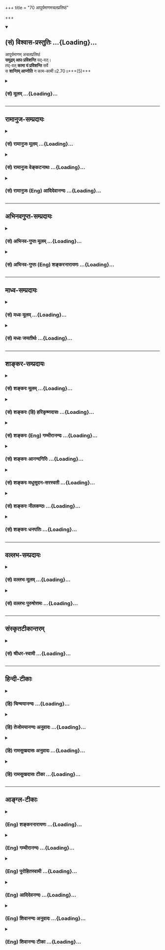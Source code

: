 +++
title = "70 आपूर्यमाणमचलप्रतिष्ठं"

+++
<div class="js_include" newlevelforh1="2" title="(सं) विश्वास-प्रस्तुतिः" unfilled url="/mahAbhAratam/shlokashaH/06-bhIShma-parva/03-bhagavad-gItA-parva/saMskRtam/vishvAsa-prastutiH/02_sAnkhya-yogaH_sarva-/70_ApUryamANamachala.md">
<details open><summary><h2>(सं) विश्वास-प्रस्तुतिः ...{Loading}...</h2></summary>

आपूर्यमाणम् अचलप्रतिष्ठं  
**समुद्रम् आपः प्रविशन्ति** यद्-वत्।  
तद्-वत् **कामा यं प्रविशन्ति** सर्वे  
स **शान्तिम् आप्नोति** न काम-कामी॥2.70॥+++(5)+++
</details>
</div>
<div class="js_include collapsed" newlevelforh1="3" title="(सं) मूलम्" unfilled url="/mahAbhAratam/shlokashaH/06-bhIShma-parva/03-bhagavad-gItA-parva/saMskRtam/mUlam/02_sAnkhya-yogaH_sarva-/70_ApUryamANamachala.md">
<details><summary><h3>(सं) मूलम् ...{Loading}...</h3></summary>

आपूर्यमाणमचलप्रतिष्ठं  
समुद्रमापः प्रविशन्ति यद्वत्।  
तद्वत्कामा यं प्रविशन्ति सर्वे  
स शान्तिमाप्नोति न कामकामी।।2.70।।
</details>
</div>


_________________
## रामानुज-सम्प्रदायः
<div class="js_include collapsed" newlevelforh1="3" title="(सं) रामानुजः मूलम्" unfilled url="/mahAbhAratam/shlokashaH/06-bhIShma-parva/03-bhagavad-gItA-parva/saMskRtam/rAmAnujaH/mUlam/02_sAnkhya-yogaH_sarva-/70_ApUryamANamachala.md">
<details><summary><h3>(सं) रामानुजः मूलम् ...{Loading}...</h3></summary>

।।2.70।। यथा आत्मना एव **आपूर्यमाणम्** एकरूपं **समुद्रं** नादेया
**आपः प्रविशन्ति** आसाम् अपां प्रवेशे अपि अप्रवेशे वा समुद्रो न कञ्चन
विशेषम् आपद्यते। एवं **सर्वे कामाः** शब्दादिविषया **यं** संयमिनं
**प्रविशन्ति** इन्द्रियगोचरतां यान्ति **स शान्तिम् आप्नोति।**
शब्दादिषु इन्द्रियगोचरताम् आपन्नेषु अनापन्नेषु च स्वात्मावलोकनतृप्त्या
एव यो न विकारम् आप्नोति स एव शान्तिम् आप्नोति इत्यर्थः **न कामकामी**
यः शब्दादिभिर्विक्रियते स कदाचिद् अपि न शान्तिम् आप्नोति।  

</details>
</div>
<div class="js_include collapsed" newlevelforh1="3" title="(सं) रामानुजः वेङ्कटनाथः" unfilled url="/mahAbhAratam/shlokashaH/06-bhIShma-parva/03-bhagavad-gItA-parva/saMskRtam/rAmAnujaH/venkaTanAthaH/02_sAnkhya-yogaH_sarva-/70_ApUryamANamachala.md">
<details><summary><h3>(सं) रामानुजः वेङ्कटनाथः ...{Loading}...</h3></summary>

।।2.70।। एवं शब्दाद्यदर्शिनः पर्यवसितात्मदर्शनमयी सिद्धिरुक्ता एतस्या एव
सिद्धेरर्वाचीनामदूरविप्रकृष्टां
शब्दादिविषयदर्शनेऽप्यविकारतारूपामवस्थामाह आपूर्यमाणमिति। अत्र
प्रवेशाप्रवेशयोरविशेषोपलम्भस्य विवक्षितत्वात्आपूर्णमाणमिति न
प्रविशन्तीभिर्नादेयीभिरद्भिरापूरणं विवक्षितम् अपितु दार्ष्टान्तिके
विवक्षितायाः स्वात्मावलोकनतृप्तेः प्रतिनिर्देशः क्रियते इति दर्शयति
स्वेनैवेति। अचलप्रतिष्ठशब्दोऽत्र

सीमातिलङ्घनादिहेतुभूतवृद्धिह्रासराहित्यपर इत्याह एकरूपमिति। नादेया
इत्यनेन समुद्रप्रयत्ननिरपेक्षं स्वतस्समुद्रप्रावण्यं सूच्यते। दृष्टान्ते
निर्मथितार्थमाह आसामिति। कामा इत्यत्र कर्मणि व्युत्पत्तिमभिप्रेत्याह
शब्दादयो विषया इति। अविकारतासिद्ध्यर्थं यच्छब्दस्य
पूर्वोक्तसंयमित्वाभिप्रायतामाह यं संयमिनमिति। रूपादिविषयाणां पुरुषे
प्रवेशो नान्नपानादिवच्छरीरान्तःप्रवेशः अतः तत्तदिन्द्रियद्वारा
ज्ञानविषयत्वमेव विवक्षितमित्यभिप्रायेणाह इन्द्रियेति। यस्येति शेषः।
तद्वदित्यनेन सिद्धमाह शब्देति।
नित्यनिरवद्यनिरतिशयस्वात्मानुभवानन्दसन्दोहमग्नोनश्वरदुःखमिश्रसातिशयविषयानुभवानन्दबिन्दुषु
न सज्जते इति भावः। न कामकामी इत्येतत्पूर्वोक्तस्यार्थस्य व्यतिरेकेण
दृढीकरणमिति व्यञ्जयति य इति। विकारस्य प्रसक्तत्वात् कामित्वं स्वकार्यं
विकारमप्यजहल्लक्षणया लक्षयतीतिविक्रियत इत्युक्तम्। कामान्कामयितुं शीलं
यस्य स कामकामीकदाचिदपीति यावत्कामपरित्यागमित्यर्थः। एतेन यो विक्रियते स
न शान्तिमाप्नोतीत्यनयोरैकार्थ्यशङ्का परिहृता। विषयदर्शने
विक्रियमाणोऽन्यदापि स्पृहारहितो न स्यादित्यर्थः।  
  

</details>
</div>
<div class="js_include collapsed" newlevelforh1="3" title="(सं) रामानुजः (Eng) आदिदेवानन्दः" unfilled url="/mahAbhAratam/shlokashaH/06-bhIShma-parva/03-bhagavad-gItA-parva/saMskRtam/rAmAnujaH/english/AdidevAnandaH/02_sAnkhya-yogaH_sarva-/70_ApUryamANamachala.md">
<details><summary><h3>(सं) रामानुजः (Eng) आदिदेवानन्दः ...{Loading}...</h3></summary>

2.70 The river waters enter into the sea which is full by itself and is thus the same, i.e., unchanging in shape. The sea exhibits no special increase or decrease, whether the waters or rivers enter it or not. Even so do all objects of desire, i.e., objects of sense perception like sound etc., enter into a self-controlled one, i.e., they produce only sensorial impressions but no reaction from him. Such a person will attain peace. The meaning is that he alone attains to peace, who by reason of the contentment coming from the vision of the self, feels no disturbance when objects of sense like sound, etc., come within the ken of the senses or when they do not come. This is not the case with one who runs after desires. Whoever is agitated by sound and other objects,
never attains to peace.

</details>
</div>


_________________
## अभिनवगुप्त-सम्प्रदायः
<div class="js_include collapsed" newlevelforh1="3" title="(सं) अभिनव-गुप्तः मूलम्" unfilled url="/mahAbhAratam/shlokashaH/06-bhIShma-parva/03-bhagavad-gItA-parva/saMskRtam/abhinava-guptaH/mUlam/02_sAnkhya-yogaH_sarva-/70_ApUryamANamachala.md">
<details><summary><h3>(सं) अभिनव-गुप्तः मूलम् ...{Loading}...</h3></summary>

।।2.72।। अत एव  
आपूर्यमाणमिति। योगी न कामार्थ बहिर्धावति अपि तु इन्द्रियधर्मतया तं +++(N
omit तं and read विषयानुप्रविशन्तो)+++ नतरां यान्ति ( न तरंगयन्ति) विषया
अनुप्रविशन्तो न तरङ्गयन्ति नदीवेगा इवोदधिम्। एवं तृतीयो निर्णीतः।  
  
  
  

</details>
</div>
<div class="js_include collapsed" newlevelforh1="3" title="(सं) अभिनव-गुप्तः (Eng) शङ्करनारायणः" unfilled url="/mahAbhAratam/shlokashaH/06-bhIShma-parva/03-bhagavad-gItA-parva/saMskRtam/abhinava-guptaH/english/shankaranArAyaNaH/02_sAnkhya-yogaH_sarva-/70_ApUryamANamachala.md">
<details><summary><h3>(सं) अभिनव-गुप्तः (Eng) शङ्करनारायणः ...{Loading}...</h3></summary>

2.70 Apuryamanam etc. the man of Yoga does not run out for the sake of
pleasure; but, rather just as the floods of the rivers enter into the
sea, the objects of pleasure \[themselves\] continuously enter into him
on account of their being peculiar attributes of the sense-organs; and
they do not create in him waves \[of agitation\]. thus the third estion
is decided.

</details>
</div>


_________________
## माध्व-सम्प्रदायः
<div class="js_include collapsed" newlevelforh1="3" title="(सं) मध्वः मूलम्" unfilled url="/mahAbhAratam/shlokashaH/06-bhIShma-parva/03-bhagavad-gItA-parva/saMskRtam/madhvaH/mUlam/02_sAnkhya-yogaH_sarva-/70_ApUryamANamachala.md">
<details><summary><h3>(सं) मध्वः मूलम् ...{Loading}...</h3></summary>

।।2.70।। तेन विषयानुभवप्रकारमाह आपूर्यमाणमिति। यो
विषयैरापूर्यमाणोऽप्यचलप्रतिष्ठो भवति नोत्सेकं प्राप्नोति न च प्रयत्नं
करोति न चाभावे शुष्यति। न हि समुद्रः सरित्प्रवेशाप्रवेशनिमित्तौ
वृद्धिशोषौ बहुतरौ प्राप्नोति प्रयत्नं वा करोति। स मुक्तिं
प्राप्नोतीत्यर्थः।  

</details>
</div>
<div class="js_include collapsed" newlevelforh1="3" title="(सं) मध्वः जयतीर्थः" unfilled url="/mahAbhAratam/shlokashaH/06-bhIShma-parva/03-bhagavad-gItA-parva/saMskRtam/madhvaH/jayatIrthaH/02_sAnkhya-yogaH_sarva-/70_ApUryamANamachala.md">
<details><summary><h3>(सं) मध्वः जयतीर्थः ...{Loading}...</h3></summary>

।।2.70।। पृष्टस्य समस्तस्योत्तरमुक्तं तत्किंआपूर्यमाणं इत्यनेनेत्यत आह
**तेने**ति। क्रियमाणेत्युपस्कर्तव्यम्। नित्यसापेक्षत्वादसामर्थ्याभावः।
बाह्यानुसन्धानरहितस्य युज्येतापि कथञ्चिद्गमनादिकं विषयानुभवस्तु
दृश्यमानः कथं स्यात् तस्य नियतसाधनसाध्यस्यानुसन्धानेन
विनाऽनुदयादित्याशङ्कापरिहारार्थमिति शेषः। तद्वत्कामा यं प्रविशन्ति इति
सङ्क्षेपेणोक्तं तद्विवृणोति **य** इति। कामशब्दस्यार्थो विषयैरिति।
अन्यथाविहाय कामान् 2।71 इत्युत्तरविरोधात्। अचलप्रतिष्ठत्वस्यैव
व्याख्यानं नोत्सेकमित्यादि। कुत एषोऽर्थः इत्यतः
समुद्रदृष्टान्तोपादानसामर्थ्यादिति भावेनाह **न ही**ति। स शान्तिमाप्नोति
इत्यस्यार्थमाह **स** इति। ज्ञानिप्रशंसार्थमेतत्। एतद्दृष्ट्वा
केचिज्ज्ञानिन एव मुक्तिरित्यनेनाहेत्याहुः तदसत् गतार्थत्वात्।  

</details>
</div>


_________________
## शाङ्कर-सम्प्रदायः
<div class="js_include collapsed" newlevelforh1="3" title="(सं) शङ्करः मूलम्" unfilled url="/mahAbhAratam/shlokashaH/06-bhIShma-parva/03-bhagavad-gItA-parva/saMskRtam/shankaraH/mUlam/02_sAnkhya-yogaH_sarva-/70_ApUryamANamachala.md">
<details><summary><h3>(सं) शङ्करः मूलम् ...{Loading}...</h3></summary>

।।2.70।।  
  
**आपूर्यमाणम्** अद्भिः **अचलप्रतिष्ठम्** अचलतया प्रतिष्ठा अवस्थितिः
यस्य तम् अचलप्रतिष्ठं **समुद्रम् आपः** सर्वतो गताः **प्रविशन्ति**
स्वात्मस्थमविक्रियमेव सन्तं **यद्वत् तद्वत् कामाः** विषयसंनिधावपि
सर्वतः इच्छाविशेषाः **यं** पुरुषम् समुद्रमिव आपः अविकुर्वन्तः
**प्रविशन्ति** सर्वे आत्मन्येव प्रलीयन्ते न स्वात्मवशं कुर्वन्ति **सः
शान्तिं** मोक्षम् **आप्नो**ति **न** इतरः **कामकामी** काम्यन्त इति
कामाः विषयाः तान् कामयितुं शीलं यस्य सः कामकामी नैव प्राप्नोति
इत्यर्थः।।  
यस्मादेवं तस्मात्  
  

</details>
</div>
<div class="js_include collapsed" newlevelforh1="3" title="(सं) शङ्करः (हि) हरिकृष्णदासः" unfilled url="/mahAbhAratam/shlokashaH/06-bhIShma-parva/03-bhagavad-gItA-parva/saMskRtam/shankaraH/hindI/harikRShNadAsaH/02_sAnkhya-yogaH_sarva-/70_ApUryamANamachala.md">
<details><summary><h3>(सं) शङ्करः (हि) हरिकृष्णदासः ...{Loading}...</h3></summary>

।।2.70।। जिसने तीनों एषणाओंका त्याग कर दिया है ऐसे स्थितप्रज्ञ विद्वान्
संन्यासीको ही मोक्ष मिलता है भोगोंकी कामना करनेवाले असंन्यासीको नहीं। इस
अभिप्रायको दृष्टान्तद्वारा प्रतिपादन करनेकी इच्छा करते हुए भगवान् कहते
हैं  
  
जिस प्रकार जलसे परिपूर्ण अचल प्रतिष्ठावाले समुद्रमें अर्थात् अचल भावसे
जिसकी प्रतिष्ठा स्थिति है ऐसे अपनी मर्यादामें स्थित समुद्रमें सब ओरसे
गये हुए जल उसमें किसी प्रकारका विकार उत्पन्न किये बिना  
  
ही समा जाते हैं।  
उसीप्रकार विषयोंका सङ्ग होनेपर भी जिस पुरुषमें समस्त इच्छाएँ समुद्रमें
जलकी भाँति कोई भी विकार उत्पन्न न करती हुई सब ओरसे प्रवेश कर जाती हैं
अर्थात् जिसकी समस्त कामनाएँ आत्मामें लीन हो जाती हैं उसको अपने वशमें
नहीं कर सकतीं  
उस पुरुषको शान्ति मोक्ष मिलता है दूसरेको अर्थात् भोगोंकी कामना
करनेवालेको नहीं मिलता। अभिप्राय यह कि जिनको पानेके लिये इच्छा की जाती है
उन भोगोंका नाम काम है उनको पानेकी इच्छा करना जिसका स्वभाव है वह कामकामी
है वह उस शान्तिको कभी नहीं पाता।  

</details>
</div>
<div class="js_include collapsed" newlevelforh1="3" title="(सं) शङ्करः (Eng) गम्भीरानन्दः" unfilled url="/mahAbhAratam/shlokashaH/06-bhIShma-parva/03-bhagavad-gItA-parva/saMskRtam/shankaraH/english/gambhIrAnandaH/02_sAnkhya-yogaH_sarva-/70_ApUryamANamachala.md">
<details><summary><h3>(सं) शङ्करः (Eng) गम्भीरानन्दः ...{Loading}...</h3></summary>

2.70 Sah, that man; apnoti, attains; santim, peace Liberation; yam, into
whom, into which person; sarve, all; kamah, desires, all forms of
wishes; pravisanti, enter, from all directions, like waters entering
into a sea, without overwhelming him even in the presence of objects;
they vanish in the Self, they do not bring It under their own influence,
tadvat, in the same way; yadvat, as; apah, waters, coming from all
sides; pravisanti, flow into; samudram, a sea; that remains
acala-pratistham, unchanged, that continues to be its own self, without
any change; apuryamanam, (even) when filled up from all sides with
water. Na, not so the other; who is kama-kami, desirous of objects. Kama
means objects which are sought after. He who is given to desire them is
kama-kami. The idea implied is that he never attains (peace). Since this
is so, therefore.

</details>
</div>
<div class="js_include collapsed" newlevelforh1="3" title="(सं) शङ्करः आनन्दगिरिः" unfilled url="/mahAbhAratam/shlokashaH/06-bhIShma-parva/03-bhagavad-gItA-parva/saMskRtam/shankaraH/AnandagiriH/02_sAnkhya-yogaH_sarva-/70_ApUryamANamachala.md">
<details><summary><h3>(सं) शङ्करः आनन्दगिरिः ...{Loading}...</h3></summary>

।।2.70।। नन्वसंन्यासिनापि विद्यावतां विद्याफलस्य मोक्षस्य लब्धुं
शक्यत्वात्किमिति विदुषः संन्यासो नियम्यते तत्राह  **विदुष इति।**
आपातज्ञानवतो विवेकवैराग्यादिविशिष्टस्यैषणाभ्यः सर्वाभ्योऽभ्युत्थितस्य
श्रवणादिद्वारा समुत्पन्नसाक्षात्कारवतो मुख्यस्य संन्यासिनो मोक्षो
नान्यस्य विषयतृष्णापरिभूतस्येत्येतद्दृष्टान्तेन
प्रतिपादयितुमिच्छन्रागद्वेषवियुक्तैस्तु इति श्लोकोक्तमेवार्थं पुनराहेति
योजना। अद्भिः समुद्रस्य समन्तात्पूर्यमाणत्वे वृद्धिह्रासवती तदीया
स्थितिरापतेदित्याशङ्क्याह **अचलेति।** नहि समद्रस्योदकात्मकं प्रतिनियतं
रूपं कदाचिद्विवर्धते ह्रसते वा तेन तदीया स्थितिरेकरूपैवेत्यर्थः।
तत्तन्नादेयाश्चेदापः समुद्रान्तर्गच्छन्ति तर्हि तस्य
विक्रियावत्त्वादप्रतिष्ठा स्यादित्याशङ्क्याह **स्वात्मस्थमिति।**
इच्छाविशेषा विषयाणामसंनिधौ विदुषि निर्विकारे प्रविशन्तोऽपि संनिधाने
तस्मिन्प्रविशन्तो विकारमापादयेयुरित्याशङ्क्याह **विषयेति।** प्रवेशं
विशदयति **सर्वत इति।** **योऽकाम इत्यादि।** श्रुतेर्विषयविमुखस्य
निष्कामस्य मोक्षो न कामकामुकस्येत्याह **स शान्तिमिति।  
**

</details>
</div>
<div class="js_include collapsed" newlevelforh1="3" title="(सं) शङ्करः मधुसूदन-सरस्वती" unfilled url="/mahAbhAratam/shlokashaH/06-bhIShma-parva/03-bhagavad-gItA-parva/saMskRtam/shankaraH/madhusUdana-sarasvatI/02_sAnkhya-yogaH_sarva-/70_ApUryamANamachala.md">
<details><summary><h3>(सं) शङ्करः मधुसूदन-सरस्वती ...{Loading}...</h3></summary>

।।2.70।। एतादृशस्य स्थितप्रज्ञस्य सर्वविक्षेपशान्तिरप्यर्थसिद्धेति
सदृष्टान्तमाह सर्वाभिर्नदीभिरापूर्यमाणं सन्तं  
  
वृष्ट्यादिप्रभवा अपि सर्वा अपि नद्यः समुद्रं प्रविशन्ति। कीदृशम्।
अचलप्रतिष्ठमनतिक्रान्तमर्यादं अचलानां मैनाकादीनां प्रतिष्ठा यस्मिन्निति
वा गाम्भीर्यातिशय उक्तः। यद्वद्येन प्रकारेण निर्विकारत्वेन तद्वत्तेनैव
निर्विकारत्वप्रकारेण यं स्थितप्रज्ञं  
  
निर्विकारमेव सन्तं कामा अज्ञैर्लोकैः काम्यमानाः शब्दाद्याः सर्वे विषया
अवर्जनीयतया प्रारब्धकर्मवशात्प्रविशन्ति नतु तच्चित्तं विकर्तुं
शक्नुवन्ति स महासमुद्रस्थानीयः स्थितप्रज्ञः शान्तिं
सर्वलौकिकालौकिककर्मविक्षेणनिवृत्तिं बाधितानुवृत्ताविद्याकार्यनिवृत्तिं
चाप्नोति ज्ञानबलेन। न कामकामी कामान्विषयान्कामयितुं शीलं यस्य स
कामकाम्यज्ञः शान्तिं व्याख्यातां नाप्नोति अपितु सर्वदा
लौकिकालौकिककर्मविक्षेपेण महति शोकार्णवे मग्नो भवतीति वीक्यार्थः। एतेन
ज्ञानिन एव फलभूतो विद्वत्संन्यासस्तस्यैव च सर्वविक्षेपनिवृत्तिरूपा
जीवन्मुक्तिर्दैवाधीनविषयभोगेऽपि निर्विकारतेत्यादिकमुक्तं वेदितव्यम्।  

</details>
</div>
<div class="js_include collapsed" newlevelforh1="3" title="(सं) शङ्करः नीलकण्ठः" unfilled url="/mahAbhAratam/shlokashaH/06-bhIShma-parva/03-bhagavad-gItA-parva/saMskRtam/shankaraH/nIlakaNThaH/02_sAnkhya-yogaH_sarva-/70_ApUryamANamachala.md">
<details><summary><h3>(सं) शङ्करः नीलकण्ठः ...{Loading}...</h3></summary>

।।2.70।। ननुप्रजहाति यदा कामान्इन्द्रियाणीन्द्रियार्थेभ्यो निगृहीतानि
इत्यादिनाऽसकृद्विषयाणां प्रहाणं तेभ्यश्च इन्द्रियादीनां
प्रत्याहरणमुक्तम्। तेन तेषामात्मनः पृथक्सत्त्वमस्तीति सिद्धम्। न चनेह
नानास्ति  
  
किंचन इत्यादिश्रुत्या तेषां बाधान्न तदस्तीति वाच्यम्। इहेति प्रतीच्येव
तन्निषेधात्। नहि इह भूतले घटो नास्तीत्युक्ते घटस्य स्वरूपं निषिध्यते
किंतु तस्य भूतलसंबन्धमात्रम्। तस्मात्कामानां पृथक्सत्त्वमस्त्यतो
नाद्वैतसिद्धिरित्याशङ्क्य सदृष्टान्तं परिहरति **आपूर्यमाणमिति।**
प्रविशन्तीभिरद्भिरापूर्यमाणमपि अचलप्रतिष्ठम् अनुद्रिक्तम्।
वृद्धिहीनत्वात्। एवं निर्गच्छन्तीभिरद्भिः रिच्यमानमप्यचलप्रतिष्ठमरिक्तं
ह्रासहीनत्वादित्यपि बोध्यम्। एवंविधं समुद्रं यद्वत् आत्मप्रभवा आपः
प्रविशन्ति तद्वत् यं पुरुषं कामैरापूर्यमाणं हीयमानं वा अचलप्रतिष्ठं
निर्विकारं वृद्धिह्रासहीनत्वात् आत्मप्रभवाः सर्वे कामाः प्रविशन्ति स एव
शान्तिं मोक्षं आत्यन्तिकं दुःखोपरमं प्राप्नोति न तु कामकामी विषयार्थी।
अयं भावः कूटस्थादात्मनः सर्वस्योत्पत्तिस्तत्रैव च लय इति
सर्वश्रुतिस्मृतिप्रसिद्धम्। तेन कामानां प्रहाणं तेभ्यश्चेन्द्रियाणां
प्रत्याहरणं स्मर्यमाणं न तेषां परमार्थतः पृथक्सत्त्वं साधयति।
बहुप्रमाणविरोधात् किंतु पामरप्रसिद्धं पृथक्सत्त्वमभिप्रेत्य
प्रहाणादिकमुक्तं प्रविलापनं त्वेवमेव व्याख्येयम्। यथाअग्नये
पथिकृतेऽष्टाकपालं निर्वपेत् इत्यादौ निर्वपतिना याग उच्यते नतु
श्रौतार्थमात्रं तद्वदिहापि ज्ञेयम्। नेह नानास्ति इत्यपीह परिदृश्यमाने
प्रपञ्चे आत्मातिरिक्तं नाना किमपि नास्तीत्येवंपरतया व्याख्येयम्। तथा
चआत्मैवेदं सर्वंब्रह्मैवेदं सर्वंसर्वं खल्विंद ब्रह्म इत्यादयः
श्रुतिवादाः संगच्छन्ते। आत्मनि कल्पितस्यास्य तत्रैव निषेधेनान्यत्र
सत्त्वानुपपत्तेर्न कामानां पृथक्सत्त्वमस्तीति युक्त एव समुद्रदृष्टान्तः।
यत्तु समुद्रात्पृथग्गङ्गायाः सत्त्वमस्तीति। तन्न। कार्ये
कारणसत्तातिरिक्तसत्ताया अभावात्। वाचारम्भणं विकारो नामधेयम् इति कार्यस्य
वागालम्बनमात्रत्वश्रवणादित्यन्यत्र विस्तरः।  

</details>
</div>
<div class="js_include collapsed" newlevelforh1="3" title="(सं) शङ्करः धनपतिः" unfilled url="/mahAbhAratam/shlokashaH/06-bhIShma-parva/03-bhagavad-gItA-parva/saMskRtam/shankaraH/dhanapatiH/02_sAnkhya-yogaH_sarva-/70_ApUryamANamachala.md">
<details><summary><h3>(सं) शङ्करः धनपतिः ...{Loading}...</h3></summary>

।।2.70।। एतादृशस्यैव मोक्षप्राप्तिर्न कामिन इति सदृष्टान्तमाह
**आपूर्यमाणमिति।** अद्भिरापूर्यंमाणमचलप्रतिष्ठमनतिक्रान्त मर्यादं
अचलानां मैनाकादीनां प्रतिष्ठा यास्मिंस्तम्। एतेन गाम्भीर्यातिशय उक्त
इत्यर्थस्तु भाष्यकृद्भिर्न कृतः। अनतिक्रान्तमर्यादत्वस्यैवात्र
विवक्षितत्वात्। मैनाकादेरिन्द्रवज्रभयात्समुद्रे तिरोभूय स्थितस्य
सपक्षत्वेन तस्मिन्नचलशब्दप्रवृत्तौ कारणाभावाच्च। समुद्रमापः
काश्चित्सकण्टकाः काश्चित्सपुष्पाः सर्वतोगताः प्रविशन्ति
स्वात्मस्थमविक्रियमेव सन्तं यद्वत्तद्वत्सर्वे कामाः लोकैः काम्यमाना
विषयाः यं स्थितप्रज्ञं अचलाऽप्रकम्पा प्रतिष्ठा यस्य अचले ब्रह्मणि
प्रतिष्ठा यस्येति वा प्रविशन्ति। सर्वे आत्मन्येव लीयन्ते। नह्यात्मवशं
कुर्वन्ति सः शान्तिं मोक्षाभिधां प्राप्नोति। कामान्विषयान्कामयितुं शीलं
यस्य स कामकामी नैव प्राप्नोतीत्यर्थः। यत्त्वन्ये प्रजहातीत्यादिग्रन्थेन
कामादित्यागेन्द्रियनिग्रहकथनपरेण कामादीनां पृथक्त्वमुक्तम् अतो
नाद्वैतसिद्धिरित्याशङ्क्य सदृष्टान्तं परिहरति।
प्रविशन्तीभिरद्भिरापूर्यमाणमचलप्रतिष्ठं समुद्रं यद्वदापः प्रविशन्ति
तद्वद्यं पुरुषं कामैरापूर्यमाणं हीयमानं वाचलप्रतिष्ठं निर्विकारं
वृद्धिह्नासहीनत्वात्। आत्मप्रभवाः सर्वे कामाः प्रविशन्ति स
शान्तिमाप्नोति। नतु कामकामी काम्यन्त इत कामा विषयास्तान्कामयितुं शीलं
यस्य स कामकामी नैव प्राप्नोतीत्यर्थः। अयं भावः पूर्वग्रन्थेन कामादीनां
पृथक्सत्त्वं न प्रतिपाद्यते किंतु पामरसिद्धं पृथक्सत्त्वमभिप्रेत्य
प्रहाणादिकमुच्यते इत्यादि वर्णन्ति तदुपेक्ष्यम्। प्रकरणविरोधात् यत्पदेन
पूर्वोत्तरं बह्वभ्यस्तस्यात्रापि यमिति श्रूयमाणस्य
मोक्षाधिकारिणस्त्यागायोगात्स शान्तिमाप्नोति न कामकामी इति
वाक्यशेषविरोधच्चेति दिक्।  

</details>
</div>


_________________
## वल्लभ-सम्प्रदायः
<div class="js_include collapsed" newlevelforh1="3" title="(सं) वल्लभः मूलम्" unfilled url="/mahAbhAratam/shlokashaH/06-bhIShma-parva/03-bhagavad-gItA-parva/saMskRtam/vallabhaH/mUlam/02_sAnkhya-yogaH_sarva-/70_ApUryamANamachala.md">
<details><summary><h3>(सं) वल्लभः मूलम् ...{Loading}...</h3></summary>

।।2.70।। अन्यच्च। यथा समुद्रो न कं प्रतियाति किन्तु तं प्रत्येवापः सर्वा
यान्ति तथा कामाः सर्वे तमेव विशन्ति तत आप्तकामः स शानतिमाप्नोति
क्षुब्धोऽपि समुद्र इवाचलप्रतिष्ठो
बाह्याद्युपाधिकृतकामतरङ्गानाकुलितस्वरूपो भवति। उपमीयत इति तथा
विशेषणसमभिव्याहारः।  

</details>
</div>
<div class="js_include collapsed" newlevelforh1="3" title="(सं) वल्लभः पुरुषोत्तमः" unfilled url="/mahAbhAratam/shlokashaH/06-bhIShma-parva/03-bhagavad-gItA-parva/saMskRtam/vallabhaH/puruShottamaH/02_sAnkhya-yogaH_sarva-/70_ApUryamANamachala.md">
<details><summary><h3>(सं) वल्लभः पुरुषोत्तमः ...{Loading}...</h3></summary>

  
  
।।2.70।। ननु लौकिकविषयाणां दर्शनाद्यभावात्कथं प्राप्तिः इत्यत आह
आपूर्यमाणमिति। नानानदीभिः आपूर्यमाणमपि अचलप्रतिष्ठं वर्द्धनादिविकाररहितं
समुद्रं यद्वदापः प्रविशन्ति तद्वदनेकस्त्रीभिः कामरसे प्रवर्त्यमानं यं
भगवत्कामाः सर्वे स्वमनोरथाः स्वार्थं प्रविशन्तीति यो जानाति स शान्तिं
कामानां शान्तिं परमसुखमाप्नोति। अत एव श्रीभागवते मनोरथान्तं श्रुतयो यथा
ययुः 10।32।13 इत्युक्तम्। न कामकामी यस्तु लौकिककामभोगशीलः स न
प्राप्नोतीत्यर्थः। यद्वा यं सर्वे कामाः पूर्वोक्तप्रकारेण प्रविशन्ति
तम्। योऽदृष्ट्वापि कामयते तदर्थं वा स शान्तिं परमानन्दमाप्नोति न तु
स्वार्थं कामाभिलाषीति भावः।  
  
  
  

</details>
</div>


_________________
## संस्कृतटीकान्तरम्
<div class="js_include collapsed" newlevelforh1="3" title="(सं) श्रीधर-स्वामी" unfilled url="/mahAbhAratam/shlokashaH/06-bhIShma-parva/03-bhagavad-gItA-parva/saMskRtam/shrIdhara-svAmI/02_sAnkhya-yogaH_sarva-/70_ApUryamANamachala.md">
<details><summary><h3>(सं) श्रीधर-स्वामी ...{Loading}...</h3></summary>

।।2.70।। ननु विषयेषु दृष्ट्यभावे कथमसौ तान्भुङ्क्त इत्यपेक्षायामाह
**आपूर्यमाणमिति।** नानानदीभिरापूर्यमाणमपि
अचलप्रतिष्ठमनतिक्रान्तमर्यादमेव समुद्रं पुनरप्यन्या आपो यथा प्रविशन्ति।
तथा कामा विषया यं मुनिमन्तर्दृष्टिं भोगैरविक्रियमाणमेव
प्रारब्धकर्मभिराक्षिप्ताः सन्तः प्रविशन्ति स शान्तिं कैवल्यं प्राप्नोति
नतु कामकामी भोगकामनाशीलः।  

</details>
</div>


_________________
## हिन्दी-टीकाः
<div class="js_include collapsed" newlevelforh1="3" title="(हि) चिन्मयानन्दः" unfilled url="/mahAbhAratam/shlokashaH/06-bhIShma-parva/03-bhagavad-gItA-parva/hindI/chinmayAnandaH/02_sAnkhya-yogaH_sarva-/70_ApUryamANamachala.md">
<details><summary><h3>(हि) चिन्मयानन्दः ...{Loading}...</h3></summary>

।।2.70।। यह सुविदित तथ्य है कि यद्यपि करोड़ों गैलन पानी अनेक सरिताओं
द्वारा विभिन्न दिशाओं से आकर निरन्तर समुद्र में समाता रहता है तथापि
समुद्र की मर्यादा किसी प्रकार भंग नहीं होती। इसी प्रकार ज्ञानेन्द्रियों
के माध्यम से असंख्य विषय संवेदनाएँ ज्ञानी पुरुष के मन में पहुँचती रहती
हैं फिर भी वे उसके अन्तकरण में किसी प्रकार का भी विकार अथवा क्षोभ
उत्पन्न नहीं कर सकतीं।  
विषयों के बीच रहता हुआ इन्द्रियों के द्वारा समस्त व्यवहार करता हुआ भी जो
पुरुष स्वस्वरूप की स्थिति से विचलित नहीं होता वही ज्ञानी है सन्त है।
भगवान् स्पष्ट कहते हैं कि ऐसा पुरुष ही वास्तविक शान्ति और आनन्द प्राप्त
करता है। इतना कहने मात्र से मानो उन्हें सन्तोष नहीं होता और आगे वे कहते
हैं भोगों की कामना करने वाले पुरुषों को कभी शान्ति नहीं मिलती।  
उपर्युक्त विचार आधुनिक भौतिकवादी विचारधारा के सर्वथा विपरीत हैं। उनकी यह
धारणा है कि अधिक इच्छाओं के होने से भौतिक उन्नति होगी और अधिक से अधिक
इच्छाओं की पूर्ति से मनुष्य को सुखी बनाया जा सकता है। औद्योगीकरण और बड़ी
मात्रा में उत्पादन के सिद्धांतों पर आधारित भौतिकवादी समाज का प्रयत्न
मनुष्य में इच्छाओं की निरन्तर वृद्धि करने के लिए ही हो रहा है। परिणाम यह
हुआ है कि आज के सामान्य मनुष्य की इच्छायें एक शताब्दी पूर्व अपने
पूर्वजों की इच्छाओं से लाखगुना अधिक हैं। बड़ेबड़े व्यापारी और उद्योगपति
विज्ञान की आधुनिक उपलब्धियों की सहायता से नईनई इच्छायें उत्पन्न करने और
उन्हें पूर्ण करने का प्रयत्न करते रहते हैं। जिस मात्रा में मनुष्य की
इच्छायें पूर्ण होती हैं उसे कहा जाता है कि अब वह पहले से कहीं अधिक सुखी
है।  
इसके विपरीत भारत के प्राचीन महान् विचारकों ने स्वानुभव सूक्ष्म निरीक्षण
एवं अध्ययन से यह पाया कि इच्छाओं की पूर्ति से प्राप्त सुख कभी पूर्ण नहीं
हो सकता। सुख की मात्रा को गणित की भाषा में इस प्रकार बताया जा सकता है  
  
सुख की मात्रा पूर्ण हुई इच्छाओं की संख्यामन में स्थित इच्छाओं की
संख्या  
भौतिकवादी धर्मनिरपेक्ष आधुनिक लोग भी इस सत्य को स्वीकार तो करते हैं
परन्तु उनकी तथा ऋषियों की व्यावहारिक कार्यप्रणाली बहुत भिन्न दिखाई देती
है।  
आज सर्वत्र अधिकसेअधिक इच्छाओं को पूर्ण करने का प्रयत्न सुख के लिए किया
जाता है। प्राचीन ऋषिगण भी मानव समाज में ही रहते थे और तत्त्वज्ञान के
द्वारा उनका लक्ष्य समाज को अधिक सुखी बनाना ही था। उन्होंने पहचाना कि
इच्छाओं की संख्या कम किये बिना केवल अधिक से अधिक इच्छाओं की पूर्ति से न
कोई वास्तविक आनन्द ही प्राप्त होता है और न ही उसमें कोई विशेष वृद्धि ही।
परन्तु आज हम ऋषियों के विचार से सर्वथा भिन्न मार्ग अपना रहे हैं और
इसीलिए समाज में आनन्द नहीं दिखाई देता।  
औपनिषदिक सिद्धांत का ही प्रतिपादन गीता में है जिसकी प्रशंसा भारतीय
कवियों द्वारा मुक्त कण्ठ से की गई है। अनेक भोगों की कामना करने वाला
पुरुष कभी शान्ति प्राप्त नहीं करता। बाह्य जगत् का त्रुटिपूर्ण मूल्यांकन
करने पर ही विषयों में हमें दुखी बनाने की सार्मथ्य आ जाती है अन्यथा वे
स्वयं किसी प्रकार की हानि हमें नहीं पहुँचा सकते। आनन्दस्वरूप में स्थित
ज्ञानी पुरुष इन सब विषयों से अविचलित रहता है।  
  
स्थितप्रज्ञ पुरुष के लक्षणों का प्रारम्भ करते हुए भगवान् ने उसकी
आत्मसन्तुष्टि एवं निष्कामत्व को बताया था उसी को और अधिक विस्तार से इस
श्लोक में बताया गया है।  
  
इसलिए  

</details>
</div>
<div class="js_include collapsed" newlevelforh1="3" title="(हि) तेजोमयानन्दः अनुवादः" unfilled url="/mahAbhAratam/shlokashaH/06-bhIShma-parva/03-bhagavad-gItA-parva/hindI/tejomayAnandaH/anuvAdaH/02_sAnkhya-yogaH_sarva-/70_ApUryamANamachala.md">
<details><summary><h3>(हि) तेजोमयानन्दः अनुवादः ...{Loading}...</h3></summary>

।।2.70।। जैसे सब ओर से परिपूर्ण अचल प्रतिष्ठा वाले समुद्र में (अनेक
नदियों के) जल (उसे विचलित किये बिना) समा जाते हैं; वैसे ही जिस पुरुष के
प्रति कामनाओं के विषय उसमें (विकार उत्पन्न किये बिना) समा जाते हैं; वह
पुरुष शान्ति प्राप्त करता है; न कि भोगों की कामना करने वाला पुरुष।।  
  

</details>
</div>
<div class="js_include collapsed" newlevelforh1="3" title="(हि) रामसुखदासः अनुवादः" unfilled url="/mahAbhAratam/shlokashaH/06-bhIShma-parva/03-bhagavad-gItA-parva/hindI/rAmasukhadAsaH/anuvAdaH/02_sAnkhya-yogaH_sarva-/70_ApUryamANamachala.md">
<details><summary><h3>(हि) रामसुखदासः अनुवादः ...{Loading}...</h3></summary>

।।2.70।। जैसे सम्पूर्ण नदियोंका जल चारों ओरसे जलद्वारा परिपूर्ण
समुद्रमें आकर मिलता है, पर समुद्र अपनी मर्यादामें अचल प्रतिष्ठित रहता है
ऐसे ही सम्पूर्ण भोग-पदार्थ जिस संयमी मनुष्य को विकार उत्पन्न किये बिना
ही उसको प्राप्त होते हैं, वही मनुष्य परमशान्तिको प्राप्त होता है,
भोगोंकी कामनावाला नहीं।

</details>
</div>
<div class="js_include collapsed" newlevelforh1="3" title="(हि) रामसुखदासः टीका" unfilled url="/mahAbhAratam/shlokashaH/06-bhIShma-parva/03-bhagavad-gItA-parva/hindI/rAmasukhadAsaH/TIkA/02_sAnkhya-yogaH_sarva-/70_ApUryamANamachala.md">
<details><summary><h3>(हि) रामसुखदासः टीका ...{Loading}...</h3></summary>

2.70।।***व्याख्या--*'आपूर्यमाणमचलप्रतिष्ठं समुद्रमापः प्रविशन्ति
यद्वत्'--**वर्षाकालमें नदियों और नदोंका जल बहुत बढ़ जाता है, कई
नदियोंमें बाढ़ आ जाती है; परन्तु जब वह जल चारों ओरसे जलद्वारा परिपूर्ण
समुद्रमें आकर मिलता है, तब समुद्र बढ़ता नहीं, अपनी मर्यादामें ही रहता
है। परन्तु जब गरमीके दिनोंमें नदियों और नदोंका जल जब बहुत कम हो जाता है,
तब समुद्र घटता नहीं। तात्पर्य है कि नदी-नदोंका जल ज्यादा आनेसे अथवा कम
आनेसे या न आनेसे तथा बड़वानल (जलमें पैदा होनेवाली अग्नि) और सूर्यके
द्वारा जलका शोषण होनेसे समुद्रमें कोई फरक नहीं पड़ता, वह बढ़ता-घटता
नहीं। उसको नदी-नदोंके जलकी अपेक्षा नहीं रहती। वह तो सदा-सर्वदा
ज्यों-का-त्यों ही परिपूर्ण रहता है और अपनी मर्यादाका कभी त्याग नहीं
करता।  
  
**'तद्वत्कामा (टिप्पणी प₀ 106)** **यं प्रविशन्ति सर्वे स
शान्तिमाप्नोति'--**ऐसे ही संसारके सम्पूर्ण भोग उस परमात्मतत्त्वको
जाननेवाले संयमी मनुष्यको प्राप्त होते हैं, उसके सामने आते हैं, पर वे
उसके कहे जानेवाले शरीर और अन्तःकरणमें सुख-दुःखरूप विकार पैदा नहीं कर
सकते। अतः वह परमशान्तिको प्राप्त होता है। उसकी जो शान्ति है, वह
परमात्मतत्त्वके कारणसे है, भोग-पदार्थोंके कारणसे नहीं (गीता 2। 46)।  
यहाँ जो समुद्र और नदियोंके जलका दृष्टान्त दिया गया है, वह स्थितप्रज्ञ
संयमी मनुष्यके विषयमें पूरा नहीं घटता है। कारण कि समुद्र और नदियोंके
जलमें तो सजातीयता है अर्थात् जो जल समुद्रमें भरा हुआ है उसी जातिका जल
नद-नदियोंसे आता है; और नद-नदियोंसे जो जल आता है, उसी जातिका जल समुद्रमें
भरा हुआ है। परन्तु स्थितप्रज्ञ और सांसारिक भोग-पदार्थोंमें इतना फरक है
कि इसको समझानेके लिये रात-दिन आकाश-पातालका दृष्टान्त भी नहीं बैठ सकता!
कारण कि स्थितप्रज्ञ मनुष्य जिस तत्त्वमें स्थित है, वह तत्त्व चेतन है,
नित्य है, सत्य है, असीम है, अनन्त है और सांसारिक भोग-पदार्थ जड हैं,
अनित्य हैं, असत् हैं, सीमित हैं, अन्तवाले हैं। ,  
दूसरा अन्तर यह है कि समुद्रमें तो नदियोंका जल पहुँचता है, पर स्थितप्रज्ञ
जिस तत्त्वमें स्थित है, वहाँ ये सांसारिक भोग-पदार्थ पहुँचते ही नहीं,
प्रत्युत केवल उसके कहे जानेवाले शरीर अन्तःकरणतक ही पहुँचते हैं।  
अतः समुद्रका दृष्टान्त केवल उसके कहे जानेवाले शरीर और अन्तःकरणकी
स्थितिको बतानेके लिये ही दिया गया है। उसके वास्तविक स्वरूपको बतानेवाला
कोई दृष्टान्त नहीं है।  
**'न कामकामी'--**जिनके मनमें भोग-पदार्थोंकी कामना है, जो पदार्थोंको ही
महत्त्व देते हैं, जिनकी दृष्टि पदार्थोंकी तरफ ही है, उनको कितने ही
सांसारिक भोगपदार्थ मिल जायँ, तो भी उनकी तृप्ति नहीं हो सकती; उनकी कामना,
जलन, सन्ताप नहीं मिट सकते; तो फिर उनको शान्ति कैसे मिल सकती है; कारण कि
चेतन स्वरूपकी तृप्ति जड पदार्थोंसे हो ही नहीं सकती।  
  
***सम्बन्ध--***अब आगेके श्लोकमें 'स्थितप्रज्ञ कैसे चलता है;' इस
प्रश्नके उत्तरका उपसंहार करते हैं।

</details>
</div>


_________________
## आङ्ग्ल-टीकाः
<div class="js_include collapsed" newlevelforh1="3" title="(Eng) शङ्करनारायणः" unfilled url="/mahAbhAratam/shlokashaH/06-bhIShma-parva/03-bhagavad-gItA-parva/english/shankaranArAyaNaH/02_sAnkhya-yogaH_sarva-/70_ApUryamANamachala.md">
<details><summary><h3>(Eng) शङ्करनारायणः ...{Loading}...</h3></summary>

2.70. Just as waters enter into the ocean which is being filled continuously and which is \[yet\] firmly established, in the same way,
he into whom all objects of desire enter-he attains peace; not he who longs for the objects of desire.

</details>
</div>
<div class="js_include collapsed" newlevelforh1="3" title="(Eng) गम्भीरानन्दः" unfilled url="/mahAbhAratam/shlokashaH/06-bhIShma-parva/03-bhagavad-gItA-parva/english/gambhIrAnandaH/02_sAnkhya-yogaH_sarva-/70_ApUryamANamachala.md">
<details><summary><h3>(Eng) गम्भीरानन्दः ...{Loading}...</h3></summary>

2.70 That man attains peace into whom all desires enter in the same way as the waters flow into a sea that remains unchanged (even) when being filled up from all sides. Not so one who is desirous of objects.

</details>
</div>
<div class="js_include collapsed" newlevelforh1="3" title="(Eng) पुरोहितस्वामी" unfilled url="/mahAbhAratam/shlokashaH/06-bhIShma-parva/03-bhagavad-gItA-parva/english/purohitasvAmI/02_sAnkhya-yogaH_sarva-/70_ApUryamANamachala.md">
<details><summary><h3>(Eng) पुरोहितस्वामी ...{Loading}...</h3></summary>

2.70 He attains Peace, into whom desires flow as rivers into the ocean,
which though brimming with water remains ever the same; not he whom desire carries away.

</details>
</div>
<div class="js_include collapsed" newlevelforh1="3" title="(Eng) आदिदेवनन्दः" unfilled url="/mahAbhAratam/shlokashaH/06-bhIShma-parva/03-bhagavad-gItA-parva/english/AdidevanandaH/02_sAnkhya-yogaH_sarva-/70_ApUryamANamachala.md">
<details><summary><h3>(Eng) आदिदेवनन्दः ...{Loading}...</h3></summary>

2.70 He into whom all desires enter as the waters enter the full and undisturbed sea, attains to peace, and not he who longs after objects of desire.

</details>
</div>
<div class="js_include collapsed" newlevelforh1="3" title="(Eng) शिवानन्दः अनुवादः" unfilled url="/mahAbhAratam/shlokashaH/06-bhIShma-parva/03-bhagavad-gItA-parva/english/shivAnandaH/anuvAdaH/02_sAnkhya-yogaH_sarva-/70_ApUryamANamachala.md">
<details><summary><h3>(Eng) शिवानन्दः अनुवादः ...{Loading}...</h3></summary>

2.70 He attains peace into whom all desires enter as waters enter the ocean which, filled from all sides, remains unmoved; but not the man who is full of desires.

</details>
</div>
<div class="js_include collapsed" newlevelforh1="3" title="(Eng) शिवानन्दः टीका" unfilled url="/mahAbhAratam/shlokashaH/06-bhIShma-parva/03-bhagavad-gItA-parva/english/shivAnandaH/TIkA/02_sAnkhya-yogaH_sarva-/70_ApUryamANamachala.md">
<details><summary><h3>(Eng) शिवानन्दः टीका ...{Loading}...</h3></summary>

2.70 आपूर्यमाणम् filled from all sides; अचलप्रतिष्ठम् based in stillness; समुद्रम् ocean; आपः water; प्रविशन्ति enter; यद्वत् as;
तद्वत् so; कामाः desires; यम् whom; प्रविशन्ति enter; सर्वे all; सः he;
शान्तिम् peace; आप्नोति attains; न not; कामकामी desirer of desires.Commentary Just as the ocean filled with waters from all sides remains unmoved; so also the sage who is resting in his own Svarupa or the Self is not a bit affected though desires of all sorts enter from all sides. The sage attains peace or liberation but not he who longs for objects of sensual enjoyment and entertains various desires.
(Cf.XVIII.53;54).

</details>
</div>
